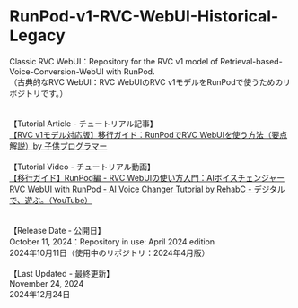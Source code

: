 # RunPod-v1-RVC-WebUI-Historical-Legacy
Classic RVC WebUI：Repository for the RVC v1 model of Retrieval-based-Voice-Conversion-WebUI with RunPod. <br>
（古典的なRVC WebUI：RVC WebUIのRVC v1モデルをRunPodで使うためのリポジトリです。） 
<br><br><br>
【Tutorial Article - チュートリアル記事】<br>
<a href="https://child-programmer.com/rvc-v1-transition-guide-rp/" title="【RVC v1モデル対応版】移行ガイド：RunPodでRVC WebUIを使う方法（要点解説）by 子供プログラマー" rel="noopener" target="_blank">【RVC v1モデル対応版】移行ガイド：RunPodでRVC WebUIを使う方法（要点解説）by 子供プログラマー</a>
<br><br>
【Tutorial Video - チュートリアル動画】<br>
<a href="https://youtu.be/O0_8063E0y8" title="【移行ガイド】RunPod編 - RVC WebUIの使い方入門：AIボイスチェンジャー RVC WebUI with RunPod - AI Voice Changer Tutorial by RehabC - デジタルで、遊ぶ。（YouTube）" rel="noopener" target="_blank">【移行ガイド】RunPod編 - RVC WebUIの使い方入門：AIボイスチェンジャー RVC WebUI with RunPod - AI Voice Changer Tutorial by RehabC - デジタルで、遊ぶ。（YouTube）</a>
<br><br><br>
【Release Date - 公開日】<br>
October 11, 2024：Repository in use: April 2024 edition<br>
2024年10月11日（使用中のリポジトリ：2024年4月版）<br><br>
【Last Updated - 最終更新】<br>
November 24, 2024<br>
2024年12月24日<br>
